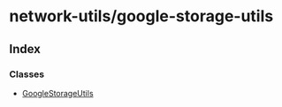# network-utils/google-storage-utils

## Index

### Classes

* [GoogleStorageUtils](../classes/_network_utils_google_storage_utils_.googlestorageutils.md)

